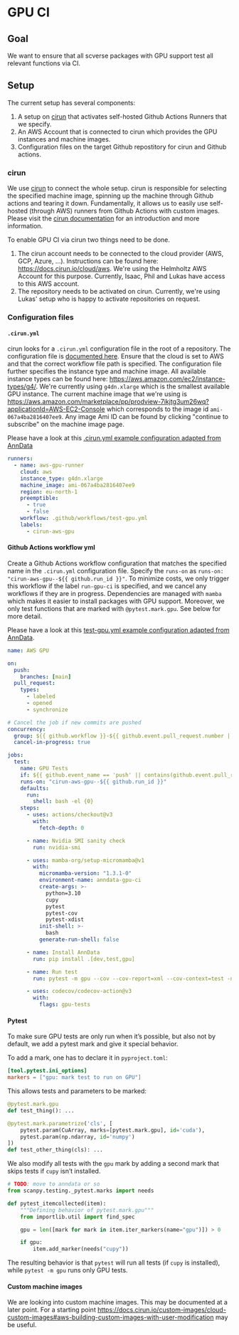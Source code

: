 # GPU CI

## Goal

We want to ensure that all scverse packages with GPU support test all relevant functions via CI.

## Setup

The current setup has several components:

1. A setup on [cirun](https://cirun.io) that activates self-hosted Github Actions Runners that we specify.
2. An AWS Account that is connected to cirun which provides the GPU instances and machine images.
3. Configuration files on the target Github repostitory for cirun and Github actions.

### cirun

We use [cirun](https://cirun.io) to connect the whole setup.
cirun is responsible for selecting the specified machine image, spinning up the machine through Github actions and tearing it down.
Fundamentally, it allows us to easily use self-hosted (through AWS) runners from Github Actions with custom images.
Please visit the [cirun documentation](https://docs.cirun.io/) for an introduction and more information.

To enable GPU CI via cirun two things need to be done.

1. The cirun account needs to be connected to the cloud provider (AWS, GCP, Azure, ...).
   Instructions can be found here: https://docs.cirun.io/cloud/aws.
   We're using the Helmholtz AWS Account for this purpose.
   Currently, Isaac, Phil and Lukas have access to this AWS account.
2. The repository needs to be activated on cirun. 
   Currently, we're using Lukas' setup who is happy to activate repositories on request.

### Configuration files

#### `.cirun.yml`

cirun looks for a `.cirun.yml` configuration file in the root of a repository.
The configuration file is [documented here](https://docs.cirun.io/reference/yaml).
Ensure that the cloud is set to AWS and that the correct workflow file path is specified.
The configuration file further specifies the instance type and machine image.
All available instance types can be found here: https://aws.amazon.com/ec2/instance-types/g4/.
We're currently using `g4dn.xlarge` which is the smallest available GPU instance.
The current machine image that we're using is https://aws.amazon.com/marketplace/pp/prodview-7ikjtg3um26wq?applicationId=AWS-EC2-Console which corresponds to the image id `ami-067a4ba2816407ee9`.
Any image Ami ID can be found by clicking "continue to subscribe" on the machine image page.

Please have a look at this [.cirun.yml example configuration adapted from AnnData](https://github.com/scverse/anndata/blob/main/.cirun.yml)

```yaml
runners:
  - name: aws-gpu-runner
    cloud: aws
    instance_type: g4dn.xlarge
    machine_image: ami-067a4ba2816407ee9
    region: eu-north-1
    preemptible:
      - true
      - false
    workflow: .github/workflows/test-gpu.yml
    labels:
      - cirun-aws-gpu
```

#### Github Actions workflow yml

Create a Github Actions workflow configuration that matches the specified name in the `.cirun.yml` configuration file.
Specify the `runs-on` as `runs-on: "cirun-aws-gpu--${{ github.run_id }}"`.
To minimize costs, we only trigger this workflow if the label `run-gpu-ci` is specified, and we cancel any workflows if they are in progress.
Dependencies are managed with `mamba` which makes it easier to install packages with GPU support.
Moreover, we only test functions that are marked with `@pytest.mark.gpu`. See below for more detail.

Please have a look at this [ test-gpu.yml example configuration adapted from AnnData](https://github.com/scverse/anndata/blob/main/.github/workflows/test-gpu.yml).

```yaml
name: AWS GPU

on:
  push:
    branches: [main]
  pull_request:
    types:
      - labeled
      - opened
      - synchronize

# Cancel the job if new commits are pushed
concurrency:
  group: ${{ github.workflow }}-${{ github.event.pull_request.number || github.ref }}
  cancel-in-progress: true

jobs:
  test:
    name: GPU Tests
    if: ${{ github.event_name == 'push' || contains(github.event.pull_request.labels.*.name, 'run-gpu-ci') }}
    runs-on: "cirun-aws-gpu--${{ github.run_id }}"
    defaults:
      run:
        shell: bash -el {0}
    steps:
      - uses: actions/checkout@v3
        with:
          fetch-depth: 0

      - name: Nvidia SMI sanity check
        run: nvidia-smi

      - uses: mamba-org/setup-micromamba@v1
        with:
          micromamba-version: "1.3.1-0"
          environment-name: anndata-gpu-ci
          create-args: >-
            python=3.10
            cupy
            pytest
            pytest-cov
            pytest-xdist
          init-shell: >-
            bash
          generate-run-shell: false

      - name: Install AnnData
        run: pip install .[dev,test,gpu]

      - name: Run test
        run: pytest -m gpu --cov --cov-report=xml --cov-context=test -n 4

      - uses: codecov/codecov-action@v3
        with:
          flags: gpu-tests
```

#### Pytest

To make sure GPU tests are only run when it’s possible,
but also not by default, we add a pytest mark and give it special behavior.

To add a mark, one has to declare it in `pyproject.toml`:

```toml
[tool.pytest.ini_options]
markers = ["gpu: mark test to run on GPU"]
```

This allows tests and parameters to be marked:

```python
@pytest.mark.gpu
def test_thing(): ...

@pytest.mark.parametrize('cls', [
    pytest.param(CuArray, marks=[pytest.mark.gpu], id='cuda'),
    pytest.param(np.ndarray, id='numpy')
])
def test_other_thing(cls): ...
```

We also modify all tests with the `gpu` mark
by adding a second mark that skips tests if `cupy` isn’t installed.

```python
# TODO: move to anndata or so
from scanpy.testing._pytest.marks import needs

def pytest_itemcollected(item):
    """Defining behavior of pytest.mark.gpu"""
    from importlib.util import find_spec

    gpu = len([mark for mark in item.iter_markers(name="gpu")]) > 0

    if gpu:
        item.add_marker(needs("cupy"))
```

The resulting behavior is that `pytest` will run all tests
(if `cupy` is installed), while `pytest -m gpu` runs only GPU tests.

#### Custom machine images

We are looking into custom machine images. This may be documented at a later point.
For a starting point https://docs.cirun.io/custom-images/cloud-custom-images#aws-building-custom-images-with-user-modification may be useful.
